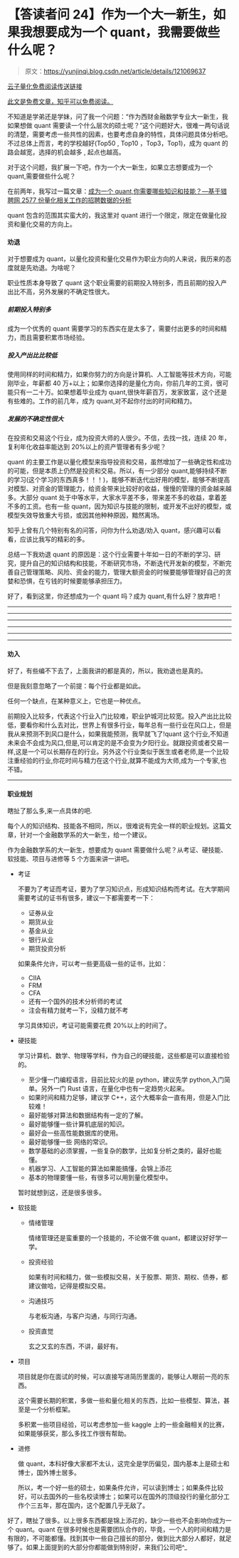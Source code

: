 # 【答读者问 24】作为一个大一新生，如果我想要成为一个 quant，我需要做些什么呢？

> 原文：<https://yunjinqi.blog.csdn.net/article/details/121069637>

[云子量化免费阅读传送链接](https://www.yunjinqi.top/article/53)

[此文是免费文章，知乎可以免费阅读。](https://zhuanlan.zhihu.com/p/427854192)

不知道是学弟还是学妹，问了我一个问题：“作为西财金融数学专业大一新生，我如果想做 quant 需要读一个什么层次的硕士呢？”这个问题好大，很难一两句话说的清楚，需要考虑一些共性的因素，也要考虑自身的特性，具体问题具体分析吧。不过总体上而言，考的学校越好(Top50 , Top10 ，Top3，Top1)，成为 quant 的路会越宽，选择的机会越多 , 起点也越高。

对于这个问题，我扩展一下吧，作为一个大一新生，如果立志想要成为一个 quant,需要做些什么呢？

在前两年，我写过一篇文章：[成为一个 quant,你需要哪些知识和技能？—基于猎聘网 2577 份量化相关工作的招聘数据的分析](https://zhuanlan.zhihu.com/p/65348995)

quant 包含的范围其实蛮大的，我这里对 quant 进行一个限定，限定在做量化投资和量化交易的方向上。

#### 劝退

对于想要成为 quant，以量化投资和量化交易作为职业方向的人来说，我历来的态度就是先劝退。为啥呢？

职业性质本身导致了 quant 这个职业需要的前期投入特别多，而且前期的投入产出比不高，另外发展的不确定性很大。

##### 前期投入特别多

成为一个优秀的 quant 需要学习的东西实在是太多了，需要付出更多的时间和精力，而且需要积累市场经验。

##### 投入产出比比较低

使用同样的时间和精力，如果你努力的方向是计算机、人工智能等技术方向，可能刚毕业，年薪都 40 万+以上；如果你选择的是量化方向，你前几年的工资，很可能只有一二十万。如果想着毕业成为 quant,很快年薪百万，发家致富，这个还是有些难的。工作的前几年，成为 quant,对不起你付出的时间和精力。

##### 发展的不确定性很大

在投资和交易这个行业，成为投资大师的人很少。不信，去找一找，连续 20 年，复利年化收益率能达到 20%以上的资产管理者有多少呢？

quant 的主要工作是以量化模型来指导投资和交易，虽然增加了一些确定性和成功的可能，但是本质上仍然是投资和交易。所以，有一少部分 quant,能够持续不断的学习(这个学习的东西真多！！！)，能够不断迭代出好用的模型，能够不断提高对模型、对资金的管理能力，给资金带来比较好的收益，慢慢的管理的资金越来越多。大部分 quant 处于中等水平，大家水平差不多，带来差不多的收益，拿着差不多的工资。也有一些 quant，因为知识与技能的限制，或开发不出好的模型，或模型失效导致重大亏损，或因其他种种原因，黯然离场。

知乎上曾有几个特别有名的问答，问你为什么劝退/劝入 quant，感兴趣可以看看，应该比我写的精彩的多。

总结一下我劝退 quant 的原因是：这个行业需要十年如一日的不断的学习、研究，提升自己的知识结构和技能，不断研究市场，不断迭代开发新的模型，不断完善自己管理策略、风险、资金的能力，管理大额资金的时候要能够管理好自己的贪婪和恐惧，在亏钱的时候要能够承担压力。

好了，看到这里，你还想成为一个 quant 吗？成为 quant,有什么好？放弃吧！

* * *

* * *

* * *

* * *

* * *

* * *

#### 劝入

好了，有些编不下去了，上面我讲的都是真的，所以，我劝退也是真的。

但是我刻意忽略了一个前提：每个行业都是如此。

任何一个缺点，在某种意义上，它也是一种优点。

前期投入比较多，代表这个行业入门比较难，职业护城河比较宽。投入产出比比较低，要看你和什么去对比，世界上有很多行业，每年总有一些行业在风口上，但是我从来预测不到风口是什么，如果我能预测，我早就飞了!quant 这个行业,不知道未来会不会成为风口,但是,可以肯定的是不会变为夕阳行业。就跟投资或者交易一样,这是一个可以长期存在的行业。另外这个行业类似于医生或者老师,是一个比较注重经验的行业,你花时间与精力在这个行业,就算不能成为大师,成为一个专家,也不错。

* * *

#### 职业规划

瞎扯了那么多,来一点具体的吧.

每个人的知识结构、技能各不相同，所以，很难说有完全一样的职业规划。这篇文章，针对一个金融数学系的大一新生，给一个建议。

作为金融数学系的大一新生，想要成为 quant 需要做什么呢？从考证、硬技能、软技能、项目与进修等 5 个方面来讲一讲吧。

*   考证

    不要为了考证而考证，要为了学习知识点，形成知识结构而考试。在大学期间需要考试的证书有很多，建议一下都需要考一下：

    *   证券从业
    *   期货从业
    *   基金从业
    *   银行从业
    *   期货投资分析

    如果条件允许，可以考一些更高级一些的证书，比如：

    *   CIIA
    *   FRM
    *   CFA
    *   还有一个国外的技术分析师的考试
    *   注会有精力就考一下，没精力就不考

    学习具体知识，考证可能需要花费 20%以上的时间了。

*   硬技能

    学习计算机、数学、物理等学科，作为自己的硬技能，这些都是可以直接检验的。

    *   至少懂一门编程语言，目前比较火的是 python，建议先学 python,入门简单。另外一门 Rust 语言，在量化中也有一定趋势火起来。
    *   如果时间和精力足够，建议学 C++，这个大概率会一直有用，但是入门比较难！
    *   最好能够对算法和数据结构有一定的了解。
    *   最好能够懂一些计算机底层的知识。
    *   最好会一些高性能数据库的使用。
    *   最好能够懂一些 网络的常识。
    *   数学基础的必须掌握，一些复杂的数学，比如复分析之类的，最好也能懂。
    *   机器学习、人工智能的算法如果能搞懂，会锦上添花
    *   基本的物理要懂一些，有很多可以用到量化模型中。

    暂时就想到这，还是很多很多。

*   软技能

    *   情绪管理

        情绪管理还是蛮重要的一个技能的，不论做不做 quant，都建议好好学一学。

    *   投资经验

        如果有时间和精力，做一些模拟交易，关于股票、期货、期权、债券，都建议做哈，记得是模拟交易。

    *   沟通技巧

        与老板沟通，与客户沟通，与同行沟通。

    *   投资直觉

        玄之又玄的东西，不讲，最好有。

*   项目

    项目就是你在面试的时候，可以直接写进简历里面的，能够让人眼前一亮的东西。

    这个需要长期的积累，多做一些和量化相关的东西，比如一些模型、算法，甚至是一个分析框架。

    多积累一些项目经验，可以考虑参加一些 kaggle 上的一些金融相关的比赛，如果能够获奖，那么多找工作很有帮助。

*   进修

    做 quant，本科好像大家都不太认，这完全是学历偏见，国内基本上是硕士和博士，国外博士居多。

    所以，考一个好一些的硕士，如果条件允许，可以读到博士；如果条件比较好，可以去国外的一些名校读博士；如果可以在国外的顶级投行的量化部分工作个三五年，那在国内，这个配置几乎无敌了。

好了，瞎扯了很多。以上很多东西都是锦上添花的，缺少一些也不会影响你成为一个 quant。quant 在很多时候也是需要团队合作的，毕竟，一个人的时间和精力是有限的，不可能都懂。找到其中一些自己擅长的部分，做到比大部分人都好，就足够了。如果上面提到的大部分你都能做到特别好，来我们公司吧^_
